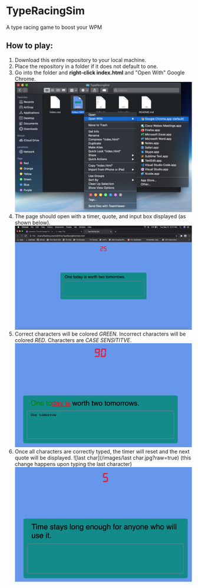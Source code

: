 # TypeRacingSim
 A type racing game to boost your WPM

## How to play:
1. Download this entire repository to your local machine.
2. Place the repository in a folder if it does not default to one.
3. Go into the folder and **right-click index.html** and "Open With" Google Chrome.
![start](./images/start.jpg?raw=true)
4. The page should open with a timer, quote, and input box displayed (as shown below).
![open](/images/open.jpg?raw=true)
5. Correct characters will be colored *GREEN*. Incorrect characters will be colored *RED*. Characters are *CASE SENSITITVE*.
![correct-incorrect](/images/correct-incorrect.jpg?raw=true)
6. Once all characters are correctly typed, the timer will reset and the next quote will be displayed.
![last char](/images/last char.jpg?raw=true)
(this change happens upon typing the last character)
![new](/images/new.jpg?raw=true)

